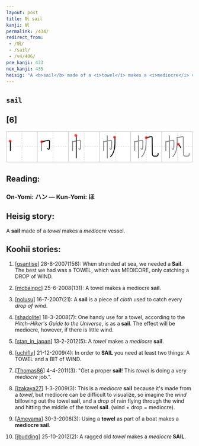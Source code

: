 ```yaml
---
layout: post
title: 帆 sail
kanji: 帆
permalink: /434/
redirect_from:
 - /帆/
 - /sail/
 - /v4/406/
pre_kanji: 433
nex_kanji: 435
heisig: "A <b>sail</b> made of a <i>towel</i> makes a <i>mediocre</i> vessel."
---
```


## `sail`

## [6]

<div class="stroke"><img src="../images/E5B886.png" /></div>

## Reading:

### On-Yomi: ハン &mdash; Kun-Yomi: ほ

## Heisig story:

A <b>sail</b> made of a <i>towel</i> makes a <i>mediocre</i> vessel.

## Koohii stories:

1) [<a href="http://kanji.koohii.com/profile/gsantise">gsantise</a>] 28-8-2007(156): When stranded at sea, we needed a<strong> Sail</strong>. The best we had was a TOWEL, which was MEDICORE, only catching a DROP of WIND.

2) [<a href="http://kanji.koohii.com/profile/mcbainpc">mcbainpc</a>] 25-6-2008(131): A towel makes a mediocre<strong> sail</strong>.

3) [<a href="http://kanji.koohii.com/profile/nolusu">nolusu</a>] 16-7-2007(21): A<strong> sail</strong> is a piece of <em>cloth</em> used to catch every <em>drop of wind</em>.

4) [<a href="http://kanji.koohii.com/profile/shadolite">shadolite</a>] 18-3-2008(7): One handy use for a towel, according to the <em>Hitch-Hiker&#039;s Guide to the Universe</em>, is as a<strong> sail</strong>. The effect will be mediocre, however, if there is little wind.

5) [<a href="http://kanji.koohii.com/profile/stan_in_japan">stan_in_japan</a>] 13-2-2012(5): A <em>towel</em> makes a <em>mediocre</em><strong> sail</strong>.

6) [<a href="http://kanji.koohii.com/profile/uchifly">uchifly</a>] 21-12-2009(4): In order to<strong> SAIL</strong> you need at least two things: A TOWEL and a BIT of WIND.

7) [<a href="http://kanji.koohii.com/profile/Thomas86">Thomas86</a>] 4-4-2011(3): &quot;Get a proper<strong> sail</strong>! This <em>towel</em> is doing a very <em>mediocre</em> job.&quot;.

8) [<a href="http://kanji.koohii.com/profile/izakaya27">izakaya27</a>] 1-3-2009(3): This is a <em>mediocre</em><strong> sail</strong> because it&#039;s made from a <em>towel</em>, but mediocre can be difficult to visualize, so imagine the <em>wind</em> billowing out the towel<strong> sail</strong>, and a <em>drop</em> of rain flying through the wind and hitting the middle of the towel<strong> sail</strong>. (wind + drop = mediocre).

9) [<a href="http://kanji.koohii.com/profile/Ameyama">Ameyama</a>] 30-3-2008(3): Using a <strong>towel</strong> as part of a boat makes a <strong>mediocre</strong><strong> sail</strong>.

10) [<a href="http://kanji.koohii.com/profile/jbudding">jbudding</a>] 25-10-2012(2): A ragged old <em>towel</em> makes a <em>mediocre</em><strong> SAIL</strong>.

